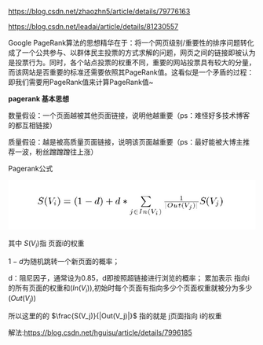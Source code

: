 

https://blog.csdn.net/zhaozhn5/article/details/79776163

https://blog.csdn.net/leadai/article/details/81230557

Google PageRank算法的思想精华在于：将一个网页级别/重要性的排序问题转化成了一个公共参与、以群体民主投票的方式求解的问题，网页之间的链接即被认为是投票行为。同时，各个站点投票的权重不同，重要的网站投票具有较大的分量，而该网站是否重要的标准还需要依照其PageRank值。这看似是一个矛盾的过程：即我们需要用PageRank值来计算PageRank值~

**pagerank 基本思想**

数量假设：一个页面越被其他页面链接，说明他越重要（ps：难怪好多技术博客的都互相链接）

质量假设：越是被高质量页面链接，说明该页面越重要（ps：最好能被大博主推荐一波，粉丝蹭蹭蹭往上涨）

Pagerank公式

![](./images/PageRank/6cbb8645gw1eeti85tt02j20jj03xmx5.jpg)

其中 
$S(V_i)​$ 指 页面i的权重

$1-d​$  为随机跳转一个新页面的概率；

d：阻尼因子，通常设为0.85，d即按照超链接进行浏览的概率；
累加表示 指向i的所有页面的权重和($In(V_i)​$),初始时每个页面有指向多少个页面权重就被分为多少($Out(V_j)​$)

所以这里的的 $\frac{S(V_j)}{|Out(V_j)|}$ 指的就是  j页面指向 i的权重 

解法:https://blog.csdn.net/hguisu/article/details/7996185

